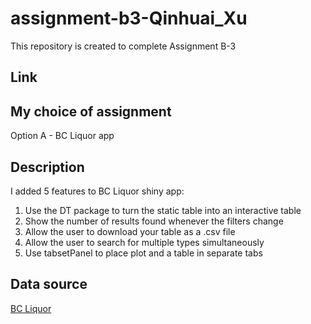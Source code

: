 # assignment-b3-Qinhuai_Xu
This repository is created to complete Assignment B-3

## Link

## My choice of assignment
Option A - BC Liquor app

## Description
I added 5 features to BC Liquor shiny app:
1. Use the DT package to turn the static table into an interactive table
2. Show the number of results found whenever the filters change
3. Allow the user to download your table as a .csv file
4. Allow the user to search for multiple types simultaneously
5. Use tabsetPanel to place plot and a table in separate tabs

## Data source
[BC Liquor](https://github.com/daattali/shiny-server/blob/master/bcl/data/bcl-data.csv)
